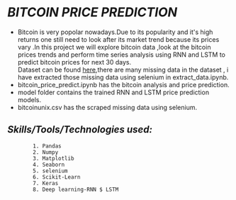 # *BITCOIN PRICE PREDICTION*


* Bitcoin is very popolar nowadays.Due to its popularity and it's high returns one still need to look after its market trend because its prices vary  .In this project we  will explore bitcoin data ,look at the bitcoin prices trends and perform time series analysis  using RNN and LSTM to predict bitcoin prices for next 30 days.<br>
Dataset can be found [here](https://www.kaggle.com/mczielinski/bitcoin-historical-data),there are many missing data in the dataset , i have extracted those missing data using selenium in extract_data.ipynb.
* bitcoin_price_predict.ipynb has the bitcoin analysis and price prediction.
* model folder contains the trained RNN and LSTM price prediction models.
* bitcoinunix.csv has the scraped missing data using selenium.

## *Skills/Tools/Technologies used:*
            1. Pandas
            2. Numpy
            3. Matplotlib
            4. Seaborn
            5. selenium
            6. Scikit-Learn
            7. Keras
            8. Deep learning-RNN $ LSTM

